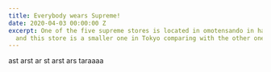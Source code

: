 ```yaml
---
title: Everybody wears Supreme!
date: 2020-04-03 00:00:00 Z
excerpt: One of the five supreme stores is located in omotensando in harajuku, Tokyo,
  and this store is a smaller one in Tokyo comparing with the other one in Shibuya.
---
```


ast
arst
ar
st
arst
ars
taraaaa